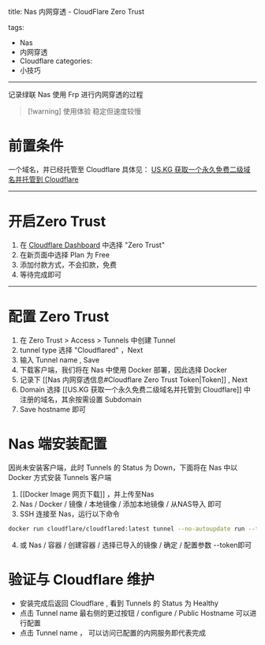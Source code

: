 title: Nas 内网穿透 - CloudFlare Zero Trust

tags:
  - Nas
  - 内网穿透
  - Cloudflare
categories:
  - 小技巧
---
记录绿联 Nas 使用 Frp 进行内网穿透的过程
<!--more-->
>[!warning] 使用体验
> 稳定但速度较慢
# 前置条件
一个域名，并已经托管至 Cloudflare 具体见：
[US.KG 获取一个永久免费二级域名并托管到 Cloudflare](https://register.us.kg)
***
# 开启Zero Trust
1. 在 [Cloudflare Dashboard](https://dash.cloudflare.com/) 中选择 "Zero Trust"
2. 在新页面中选择 Plan 为 Free
3. 添加付款方式，不会扣款，免费
4. 等待完成即可
***
# 配置 Zero Trust
1. 在 Zero Trust > Access > Tunnels 中创建 Tunnel
2. tunnel type 选择 "Cloudflared" ，Next
3. 输入 Tunnel name , Save
4. 下载客户端，我们将在 Nas 中使用 Docker 部署，因此选择 Docker
5. 记录下  [[Nas 内网穿透信息#Cloudflare Zero Trust Token|Token]] , Next
6. Domain 选择 [[US.KG 获取一个永久免费二级域名并托管到 Cloudflare]] 中注册的域名，其余按需设置 Subdomain
7. Save hostname 即可
# Nas 端安装配置
因尚未安装客户端，此时 Tunnels 的 Status 为 Down，下面将在 Nas 中以 Docker 方式安装 Tunnels 客户端
1. [[Docker Image 网页下载]] ，并上传至Nas
2. Nas / Docker / 镜像 / 本地镜像 / 添加本地镜像 / 从NAS导入 即可
3. SSH 连接至 Nas，运行以下命令
```bash
docker run cloudflare/cloudflared:latest tunnel --no-autoupdate run --token eyJhIjoiYTQ0MzViZmNiM2M5MzViNzE4OTM5MzA2NDZhOTlmYzAiLCJ0IjoiNTgxYzRiOGUtOTgxYy00Y2JhLWE0YWItZDdkMTBiZWMyOGVhIiwicyI6Ik5UZ3dOR00zTldRdE9ESXpaUzAwTWpBMExUZ3paV1V0WW1VMFkyTTJZV0V3TXpFeiJ9
```
4. 或 Nas / 容器 / 创建容器 / 选择已导入的镜像 / 确定 / 配置参数 --token即可
# 验证与 Cloudflare 维护
- 安装完成后返回 Cloudflare , 看到 Tunnels 的 Status 为 Healthy
- 点击 Tunnel name 最右侧的更过按钮 / configure / Public Hostname 可以进行配置
- 点击 Tunnel name ， 可以访问已配置的内网服务即代表完成
